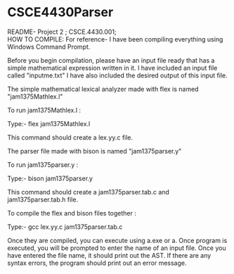 # CSCE4430Parser
README- Project 2 ; CSCE.4430.001;  
HOW TO COMPILE:
For reference- I have been compiling everything using Windows Command Prompt.

Before you begin compilation, please have an input file ready that has a
simple mathematical expression written in it. I have included an input file called "inputme.txt" I have also included the desired output of this input file.

The simple mathematical lexical analyzer made with flex is named "jam1375Mathlex.l"

To run jam1375Mathlex.l :

Type:- flex jam1375Mathlex.l

This command should create a lex.yy.c file.

The parser file made with bison is named "jam1375parser.y"

To run jam1375parser.y :

Type:- bison jam1375parser.y

This command should create a jam1375parser.tab.c and jam1375parser.tab.h file.

To compile the flex and bison files together :

Type:- gcc lex.yy.c jam1375parser.tab.c

Once they are compiled, you can execute using a.exe or a.
Once program is executed, you will be prompted to enter the name of an input file.
Once you have entered the file name, it should print out the AST.
If there are any syntax errors, the program should print out an error message.



